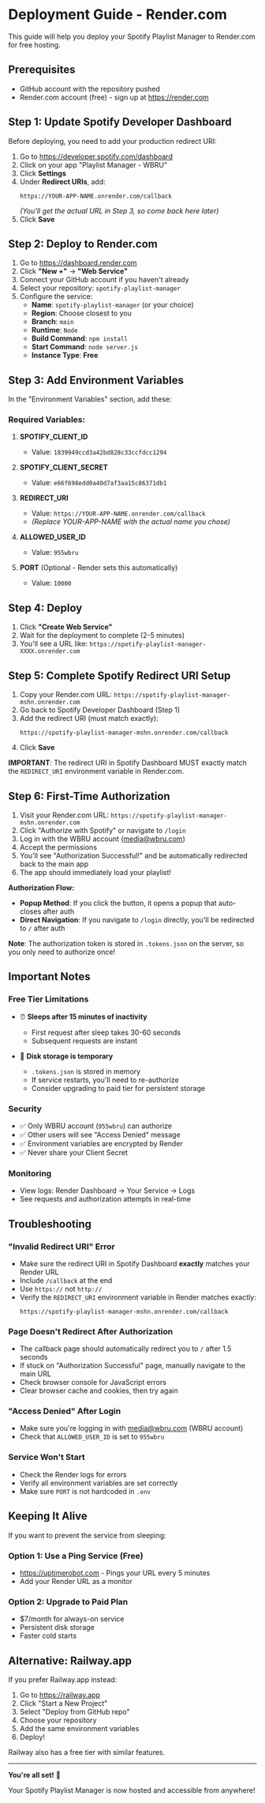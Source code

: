 # Deployment Guide - Render.com

This guide will help you deploy your Spotify Playlist Manager to Render.com for free hosting.

## Prerequisites

- GitHub account with the repository pushed
- Render.com account (free) - sign up at https://render.com

## Step 1: Update Spotify Developer Dashboard

Before deploying, you need to add your production redirect URI:

1. Go to https://developer.spotify.com/dashboard
2. Click on your app "Playlist Manager - WBRU"
3. Click **Settings**
4. Under **Redirect URIs**, add:
   ```
   https://YOUR-APP-NAME.onrender.com/callback
   ```
   *(You'll get the actual URL in Step 3, so come back here later)*
5. Click **Save**

## Step 2: Deploy to Render.com

1. Go to https://dashboard.render.com
2. Click **"New +"** → **"Web Service"**
3. Connect your GitHub account if you haven't already
4. Select your repository: `spotify-playlist-manager`
5. Configure the service:
   - **Name**: `spotify-playlist-manager` (or your choice)
   - **Region**: Choose closest to you
   - **Branch**: `main`
   - **Runtime**: `Node`
   - **Build Command**: `npm install`
   - **Start Command**: `node server.js`
   - **Instance Type**: **Free**

## Step 3: Add Environment Variables

In the "Environment Variables" section, add these:

### Required Variables:

1. **SPOTIFY_CLIENT_ID**
   - Value: `1839949ccd3a42bd828c33ccfdcc1294`

2. **SPOTIFY_CLIENT_SECRET**
   - Value: `e66f698edd0a40d7af3aa15c86371db1`

3. **REDIRECT_URI**
   - Value: `https://YOUR-APP-NAME.onrender.com/callback`
   - *(Replace YOUR-APP-NAME with the actual name you chose)*

4. **ALLOWED_USER_ID**
   - Value: `955wbru`

5. **PORT** (Optional - Render sets this automatically)
   - Value: `10000`

## Step 4: Deploy

1. Click **"Create Web Service"**
2. Wait for the deployment to complete (2-5 minutes)
3. You'll see a URL like: `https://spotify-playlist-manager-XXXX.onrender.com`

## Step 5: Complete Spotify Redirect URI Setup

1. Copy your Render.com URL: `https://spotify-playlist-manager-mshn.onrender.com`
2. Go back to Spotify Developer Dashboard (Step 1)
3. Add the redirect URI (must match exactly):
   ```
   https://spotify-playlist-manager-mshn.onrender.com/callback
   ```
4. Click **Save**

**IMPORTANT**: The redirect URI in Spotify Dashboard MUST exactly match the `REDIRECT_URI` environment variable in Render.com.

## Step 6: First-Time Authorization

1. Visit your Render.com URL: `https://spotify-playlist-manager-mshn.onrender.com`
2. Click "Authorize with Spotify" or navigate to `/login`
3. Log in with the WBRU account (media@wbru.com)
4. Accept the permissions
5. You'll see "Authorization Successful!" and be automatically redirected back to the main app
6. The app should immediately load your playlist!

**Authorization Flow:**
- **Popup Method**: If you click the button, it opens a popup that auto-closes after auth
- **Direct Navigation**: If you navigate to `/login` directly, you'll be redirected to `/` after auth

**Note**: The authorization token is stored in `.tokens.json` on the server, so you only need to authorize once!

## Important Notes

### Free Tier Limitations

- ⏰ **Sleeps after 15 minutes of inactivity**
  - First request after sleep takes 30-60 seconds
  - Subsequent requests are instant

- 💾 **Disk storage is temporary**
  - `.tokens.json` is stored in memory
  - If service restarts, you'll need to re-authorize
  - Consider upgrading to paid tier for persistent storage

### Security

- ✅ Only WBRU account (`955wbru`) can authorize
- ✅ Other users will see "Access Denied" message
- ✅ Environment variables are encrypted by Render
- ✅ Never share your Client Secret

### Monitoring

- View logs: Render Dashboard → Your Service → Logs
- See requests and authorization attempts in real-time

## Troubleshooting

### "Invalid Redirect URI" Error

- Make sure the redirect URI in Spotify Dashboard **exactly** matches your Render URL
- Include `/callback` at the end
- Use `https://` not `http://`
- Verify the `REDIRECT_URI` environment variable in Render matches exactly:
  ```
  https://spotify-playlist-manager-mshn.onrender.com/callback
  ```

### Page Doesn't Redirect After Authorization

- The callback page should automatically redirect you to `/` after 1.5 seconds
- If stuck on "Authorization Successful" page, manually navigate to the main URL
- Check browser console for JavaScript errors
- Clear browser cache and cookies, then try again

### "Access Denied" After Login

- Make sure you're logging in with media@wbru.com (WBRU account)
- Check that `ALLOWED_USER_ID` is set to `955wbru`

### Service Won't Start

- Check the Render logs for errors
- Verify all environment variables are set correctly
- Make sure `PORT` is not hardcoded in `.env`

## Keeping It Alive

If you want to prevent the service from sleeping:

### Option 1: Use a Ping Service (Free)
- https://uptimerobot.com - Pings your URL every 5 minutes
- Add your Render URL as a monitor

### Option 2: Upgrade to Paid Plan
- $7/month for always-on service
- Persistent disk storage
- Faster cold starts

## Alternative: Railway.app

If you prefer Railway.app instead:

1. Go to https://railway.app
2. Click "Start a New Project"
3. Select "Deploy from GitHub repo"
4. Choose your repository
5. Add the same environment variables
6. Deploy!

Railway also has a free tier with similar features.

---

**You're all set!** 🚀

Your Spotify Playlist Manager is now hosted and accessible from anywhere!
